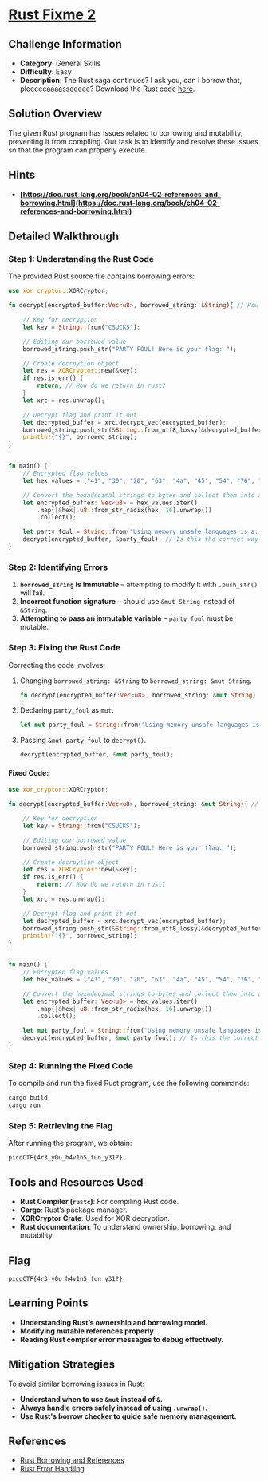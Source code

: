 # [Rust Fixme 2](https://play.picoctf.org/practice/challenge/462)

## Challenge Information

- **Category**: General Skills
- **Difficulty**: Easy
- **Description**: The Rust saga continues? I ask you, can I borrow that, pleeeeeaaaasseeeee?
Download the Rust code [here](https://challenge-files.picoctf.net/c_verbal_sleep/babfbee79718a6363826ba86300173ffde6d81577e9dd07d4130c53a7eecf6c3/fixme2.tar.gz).

## Solution Overview

The given Rust program has issues related to borrowing and mutability, preventing it from compiling. Our task is to identify and resolve these issues so that the program can properly execute.

## Hints

- **[https://doc.rust-lang.org/book/ch04-02-references-and-borrowing.html](https://doc.rust-lang.org/book/ch04-02-references-and-borrowing.html)**

## Detailed Walkthrough

### Step 1: Understanding the Rust Code

The provided Rust source file contains borrowing errors:

```rust
use xor_cryptor::XORCryptor;

fn decrypt(encrypted_buffer:Vec<u8>, borrowed_string: &String){ // How do we pass values to a function that we want to change?

    // Key for decryption
    let key = String::from("CSUCKS");

    // Editing our borrowed value
    borrowed_string.push_str("PARTY FOUL! Here is your flag: ");

    // Create decrpytion object
    let res = XORCryptor::new(&key);
    if res.is_err() {
        return; // How do we return in rust?
    }
    let xrc = res.unwrap();

    // Decrypt flag and print it out
    let decrypted_buffer = xrc.decrypt_vec(encrypted_buffer);
    borrowed_string.push_str(&String::from_utf8_lossy(&decrypted_buffer));
    println!("{}", borrowed_string);
}


fn main() {
    // Encrypted flag values
    let hex_values = ["41", "30", "20", "63", "4a", "45", "54", "76", "01", "1c", "7e", "59", "63", "e1", "61", "25", "0d", "c4", "60", "f2", "12", "a0", "18", "03", "51", "03", "36", "05", "0e", "f9", "42", "5b"];

    // Convert the hexadecimal strings to bytes and collect them into a vector
    let encrypted_buffer: Vec<u8> = hex_values.iter()
        .map(|&hex| u8::from_str_radix(hex, 16).unwrap())
        .collect();

    let party_foul = String::from("Using memory unsafe languages is a: "); // Is this variable changeable?
    decrypt(encrypted_buffer, &party_foul); // Is this the correct way to pass a value to a function so that it can be changed?
}
```

### Step 2: Identifying Errors

1. **`borrowed_string` is immutable** – attempting to modify it with `.push_str()` will fail.
2. **Incorrect function signature** – should use `&mut String` instead of `&String`.
3. **Attempting to pass an immutable variable** – `party_foul` must be mutable.

### Step 3: Fixing the Rust Code

Correcting the code involves:

1. Changing `borrowed_string: &String` to `borrowed_string: &mut String`.
    ```rust
    fn decrypt(encrypted_buffer:Vec<u8>, borrowed_string: &mut String)
    ```
2. Declaring `party_foul` as `mut`.
    ```rust
    let mut party_foul = String::from("Using memory unsafe languages is a: ");
    ```
3. Passing `&mut party_foul` to `decrypt()`.
    ```rust
    decrypt(encrypted_buffer, &mut party_foul);
    ```

#### Fixed Code:

```rust
use xor_cryptor::XORCryptor;

fn decrypt(encrypted_buffer:Vec<u8>, borrowed_string: &mut String){ // How do we pass values to a function that we want to change?

    // Key for decryption
    let key = String::from("CSUCKS");

    // Editing our borrowed value
    borrowed_string.push_str("PARTY FOUL! Here is your flag: ");

    // Create decrpytion object
    let res = XORCryptor::new(&key);
    if res.is_err() {
        return; // How do we return in rust?
    }
    let xrc = res.unwrap();

    // Decrypt flag and print it out
    let decrypted_buffer = xrc.decrypt_vec(encrypted_buffer);
    borrowed_string.push_str(&String::from_utf8_lossy(&decrypted_buffer));
    println!("{}", borrowed_string);
}


fn main() {
    // Encrypted flag values
    let hex_values = ["41", "30", "20", "63", "4a", "45", "54", "76", "01", "1c", "7e", "59", "63", "e1", "61", "25", "0d", "c4", "60", "f2", "12", "a0", "18", "03", "51", "03", "36", "05", "0e", "f9", "42", "5b"];

    // Convert the hexadecimal strings to bytes and collect them into a vector
    let encrypted_buffer: Vec<u8> = hex_values.iter()
        .map(|&hex| u8::from_str_radix(hex, 16).unwrap())
        .collect();

    let mut party_foul = String::from("Using memory unsafe languages is a: "); // Is this variable changeable?
    decrypt(encrypted_buffer, &mut party_foul); // Is this the correct way to pass a value to a function so that it can be changed?
}
```

### Step 4: Running the Fixed Code

To compile and run the fixed Rust program, use the following commands:

```bash
cargo build
cargo run
```

### Step 5: Retrieving the Flag

After running the program, we obtain:

```
picoCTF{4r3_y0u_h4v1n5_fun_y31?}
```

## Tools and Resources Used

- **Rust Compiler (`rustc`)**: For compiling Rust code.
- **Cargo**: Rust’s package manager.
- **XORCryptor Crate**: Used for XOR decryption.
- **Rust documentation**: To understand ownership, borrowing, and mutability.

## Flag

```
picoCTF{4r3_y0u_h4v1n5_fun_y31?}
```

## Learning Points

- **Understanding Rust’s ownership and borrowing model.**
- **Modifying mutable references properly.**
- **Reading Rust compiler error messages to debug effectively.**

## Mitigation Strategies

To avoid similar borrowing issues in Rust:

- **Understand when to use `&mut` instead of `&`.**
- **Always handle errors safely instead of using `.unwrap()`.**
- **Use Rust's borrow checker to guide safe memory management.**

## References

- [Rust Borrowing and References](https://doc.rust-lang.org/book/ch04-02-references-and-borrowing.html)
- [Rust Error Handling](https://doc.rust-lang.org/rust-by-example/error.html)